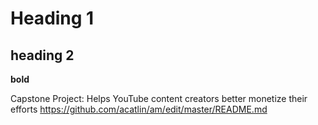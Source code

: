 # Heading 1

## heading 2

**bold** 

Capstone Project:  Helps YouTube content creators better monetize their efforts
https://github.com/acatlin/am/edit/master/README.md
